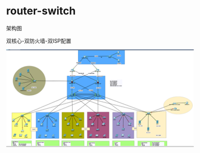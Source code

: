 # router-switch

架构图

双核心-双防火墙-双ISP配置

![架构图](https://raw.githubusercontent.com/shunetwork/router-switch/main/双核心-双防火墙-双ISP配置/架构图/架构.png)


